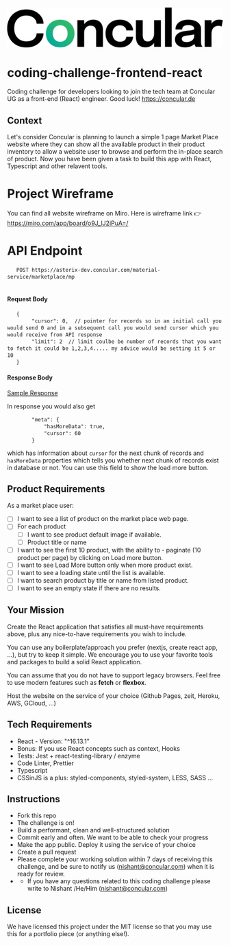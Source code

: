 ![Concular](https://github.com/Concular/coding-challenge-frontend-react/blob/main/Concular_onwhite_coloredplus.svg)

# coding-challenge-frontend-react
Coding challenge for developers looking to join the tech team at Concular UG as a front-end (React) engineer. Good luck! https://concular.de

## Context

Let's consider Concular is planning to launch a simple 1 page Market Place website where they can show all the available product in their product inventory to allow a website user to browse and perform the in-place search of product. Now you have been given a task to build this app with React, Typescript and other relavent tools. 

# Project Wireframe

You can find all website wireframe on Miro. Here is wireframe link 👉 https://miro.com/app/board/o9J_lJ2iPuA=/

# API Endpoint

```
   POST https://asterix-dev.concular.com/material-service/marketplace/mp
   
```

#### Request Body
```
   {
        "cursor": 0,  // pointer for records so in an initial call you would send 0 and in a subsequent call you would send cursor which you would receive from API response
        "limit": 2  // limit coulbe be number of records that you want to fetch it could be 1,2,3,4..... my advice would be setting it 5 or 10 
   }
```

#### Response Body
[Sample Response](https://github.com/Concular/coding-challenge-frontend-react/blob/main/sample-response.json)

In response you would also get 

```
        "meta": {
            "hasMoreData": true,
            "cursor": 60
        }
```

which has information about `cursor` for the next chunk of records and `hasMoreData` properties which tells you whether next chunk of records exist in database or not. You can use this field to show the load more button.  


## Product Requirements

As a market place user:

  - [ ] I want to see a list of product on the market place web page.
  - [ ] For each product
      - [ ] I want to see product default image if available.
      - [ ] Product title or name    
  - [ ] I want to see the first 10 product, with the ability to - paginate (10 product per page) by clicking on Load more button.
  - [ ] I want to see Load More button only when more product exist.
  - [ ] I want to see a loading state until the list is available.
  - [ ] I want to search product by title or name from listed product.
  - [ ] I want to see an empty state if there are no results. 

## Your Mission

Create the React application that satisfies all must-have requirements above, plus any nice-to-have requirements you wish to include.

You can use any boilerplate/approach you prefer (nextjs, create react app, ...), but try to keep it simple. We encourage you to use your favorite tools and packages to build a solid React application.

You can assume that you do not have to support legacy browsers. Feel free to use modern features such as **fetch** or **flexbox**.

Host the website on the service of your choice (Github Pages, zeit, Heroku, AWS, GCloud, ...)

## Tech Requirements

- React - Version: "^16.13.1"
- Bonus: If you use React concepts such as context, Hooks 
- Tests: Jest + react-testing-library / enzyme
- Code Linter, Prettier
- Typescript
- CSSinJS is a plus: styled-components, styled-system, LESS, SASS ...

## Instructions

- Fork this repo
- The challenge is on!
- Build a performant, clean and well-structured solution
- Commit early and often. We want to be able to check your progress
- Make the app public. Deploy it using the service of your choice
- Create a pull request
- Please complete your working solution within 7 days of receiving this challenge, and be sure to notify us (nishant@concular.com) when it is ready for review.
- - If you have any questions related to this coding challenge please write to Nishant /He/Him (nishant@concular.com)

## License

We have licensed this project under the MIT license so that you may use this for a portfolio piece (or anything else!).
